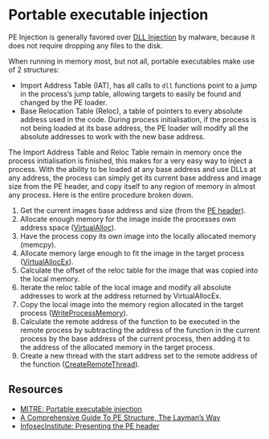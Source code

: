 # Portable executable injection

PE Injection is generally favored over [DLL Injection](dll.md) by malware, because it does not require dropping any 
files to the disk.

When running in memory most, but not all, portable executables make use of 2 structures:

* Import Address Table (IAT), has all calls to `dll` functions point to a jump in the process’s jump table, allowing 
targets to easily be found and changed by the PE loader. 
* Base Relocation Table (Reloc), a table of pointers to every absolute address used in the code. During process 
initialisation, if the process is not being loaded at its base address, the PE loader will modify all the absolute 
addresses to work with the new base address.  

The Import Address Table and Reloc Table remain in memory once the process initialisation is finished, this makes for a very easy way to inject a process. With the ability to be loaded at any base address and use DLLs at any address, the process can simply get its current base address and image size from the PE header, and copy itself to any region of memory in almost any process. Here is the entire procedure broken down.

1. Get the current images base address and size (from the [PE header](https://learn.microsoft.com/en-us/windows/win32/debug/pe-format)).
2. Allocate enough memory for the image inside the processes own address space ([VirtualAlloc](https://learn.microsoft.com/en-us/windows/win32/api/memoryapi/nf-memoryapi-virtualalloc)).
3. Have the process copy its own image into the locally allocated memory (memcpy).
4. Allocate memory large enough to fit the image in the target process ([VirtualAllocEx](https://learn.microsoft.com/en-us/windows/win32/api/memoryapi/nf-memoryapi-virtualallocex)).
5. Calculate the offset of the reloc table for the image that was copied into the local memory.
6. Iterate the reloc table of the local image and modify all absolute addresses to work at the address returned by VirtualAllocEx.
7. Copy the local image into the memory region allocated in the target process ([WriteProcessMemory](https://learn.microsoft.com/en-us/windows/win32/api/memoryapi/nf-memoryapi-writeprocessmemory)).
8. Calculate the remote address of the function to be executed in the remote process by subtracting the address of the function in the current process by the base address of the current process, then adding it to the address of the allocated memory in the target process.
9. Create a new thread with the start address set to the remote address of the function ([CreateRemoteThread](https://learn.microsoft.com/en-us/windows/win32/api/processthreadsapi/nf-processthreadsapi-createremotethread)).

## Resources

* [MITRE: Portable executable injection](https://attack.mitre.org/techniques/T1055/002/)
* [A Comprehensive Guide To PE Structure, The Layman’s Way](https://tech-zealots.com/malware-analysis/pe-portable-executable-structure-malware-analysis-part-2/)
* [InfosecInstitute: Presenting the PE header](https://resources.infosecinstitute.com/topic/presenting-the-pe-header/)
